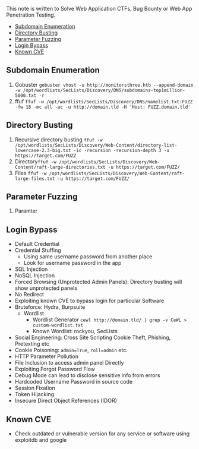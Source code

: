 This note is written to Solve Web Application CTFs, Bug Bounty or Web App Penetration Testing.

- [Subdomain Enumeration](#subdomain-enumeration)
- [Directory Busting](#directory-busting)
- [Parameter Fuzzing](#parameter-fuzzing)
- [Login Bypass](#login-bypass)
- [Known CVE](#known-cve)
## Subdomain Enumeration
   1. Gobuster ```gobuster vhost -u http://monitorsthree.htb --append-domain -w /opt/wordlists/SecLists/Discovery/DNS/subdomains-top1million-5000.txt -r```
   2. ffuf ```ffuf -w /opt/wordlists/SecLists/Discovery/DNS/namelist.txt:FUZZ -fw 18 -mc all -ac -u http://domain.tld -H 'Host: FUZZ.domain.tld'```

## Directory Busting
   1. Recursive directory busting `ffuf -w /opt/wordlists/SecLists/Discovery/Web-Content/directory-list-lowercase-2.3-big.txt -ic -recursion -recursion-depth 3 -u https://target.com/FUZZ`
   2. Directory`ffuf -w /opt/wordlists/SecLists/Discovery/Web-Content/raft-large-directories.txt -u https://target.com/FUZZ/`
   3. Files `ffuf -w /opt/wordlists/SecLists/Discovery/Web-Content/raft-large-files.txt -u https://target.com/FUZZ/`

## Parameter Fuzzing
   1. Paramter ``` ```

## Login Bypass
  - Default Credential
  - Credential Stuffing
    - Using same username password from another place
    - Look for username password in the app
  - SQL Injection
  - NoSQL Injection
  - Forced Browsing (Unprotected Admin Panels): Directory busting will show unprotected panels
  - No Redirect
  - Exploiting known CVE to bypass login for particular Software
  - Bruteforce: Hydra, Burpsuite
    - Wordlist
      - Wordlist Generator `cewl http://domain.tld/ | grep -v CeWL > custom-wordlist.txt`
      - Known Wordlist: rockyou, SecLists
  - Social Engineering: Cross Site Scripting Cookie Theft, Phishing, Pretexting etc
  - Cookie Poisoning: `admin=True`, `roll=admin` etc.
  - HTTP Parameter Pollution
  - File Inclusion to access admin panel Directly
  - Exploiting Forgot Password Flow
  - Debug Mode can lead to disclose sensitive info from errors
  - Hardcoded Username Password in source code
  - Session Fixation
  - Token Hijacking
  - Insecure Direct Object References (IDOR)

## Known CVE 
- Check outdated or vulnerable version for any service or software using exploitdb and google





